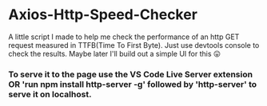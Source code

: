 # Axios-Http-Speed-Checker
A little script I made to help me check the performance of an http GET request measured in TTFB(Time To First Byte).
Just use devtools console to check the results. Maybe later I'll build out a simple UI for this 😛

### To serve it to the page use the VS Code Live Server extension OR 'run npm install http-server -g' followed by 'http-server' to serve it on localhost.  
